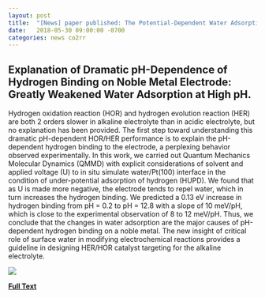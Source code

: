 ```yaml
---
layout: post
title:  "[News] paper published: The Potential-Dependent Water Adsorption Leads to the pH Effect of Hydrogen Bonding (J. Am. Chem. Soc.)"
date:   2018-05-30 09:00:00 -0700
categories: news co2rr
---
```


## Explanation of Dramatic pH-Dependence of Hydrogen Binding on Noble Metal Electrode: Greatly Weakened Water Adsorption at High pH.

Hydrogen oxidation reaction (HOR) and hydrogen evolution reaction (HER) are both 2 orders slower in alkaline electrolyte than in acidic electrolyte, but no explanation has been provided. The first step toward understanding this dramatic pH-dependent HOR/HER performance is to explain the pH-dependent hydrogen binding to the electrode, a perplexing behavior observed experimentally. In this work, we carried out Quantum Mechanics Molecular Dynamics (QMMD) with explicit considerations of solvent and applied voltage (U) to in situ simulate water/Pt(100) interface in the condition of under-potential adsorption of hydrogen (HUPD). We found that as U is made more negative, the electrode tends to repel water, which in turn increases the hydrogen binding. We predicted a 0.13 eV increase in hydrogen binding from pH = 0.2 to pH = 12.8 with a slope of 10 meV/pH, which is close to the experimental observation of 8 to 12 meV/pH. Thus, we conclude that the changes in water adsorption are the major causes of pH-dependent hydrogen binding on a noble metal. The new insight of critical role of surface water in modifying electrochemical reactions provides a guideline in designing HER/HOR catalyst targeting for the alkaline electrolyte.

![](https://pubs.acs.org/appl/literatum/publisher/achs/journals/content/jacsat/0/jacsat.ahead-of-print/jacs.8b04006/20180529/images/large/ja-2018-04006e_0004.jpeg)

[**Full Text**](https://pubs.acs.org/doi/10.1021/jacs.8b04006)
